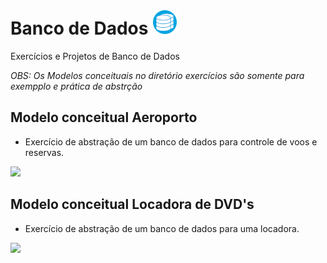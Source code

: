 # Banco de Dados ![db_logo](db.png)
 Exercícios e Projetos de Banco de Dados

 _*OBS: Os Modelos conceituais no diretório exercícios são somente para exempplo e prática de abstrção*_

## Modelo conceitual Aeroporto
* Exercício de abstração de um banco de dados para controle de voos e reservas.
<img src="/Exercícios/Modelo_Conceitual/aeroporto.png">

## Modelo conceitual Locadora de DVD's
* Exercício de abstração de um banco de dados para uma locadora.
<img src="/Exercícios/Modelo_Conceitual/locadora.png">